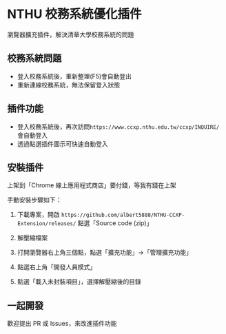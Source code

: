 # NTHU 校務系統優化插件

瀏覽器擴充插件，解決清華大學校務系統的問題

## 校務系統問題

- 登入校務系統後，重新整理(F5)會自動登出
- 重新連線校務系統，無法保留登入狀態

## 插件功能

- 登入校務系統後，再次訪問`https://www.ccxp.nthu.edu.tw/ccxp/INQUIRE/`會自動登入
- 透過點選插件圖示可快速自動登入

## 安裝插件

上架到「Chrome 線上應用程式商店」要付錢，等我有錢在上架

手動安裝步驟如下：

1. 下載專案，開啟 `https://github.com/albert5888/NTHU-CCXP-Extension/releases/` 點選「Source code (zip)」

2. 解壓縮檔案

3. 打開瀏覽器右上角三個點，點選「擴充功能」->「管理擴充功能」

4. 點選右上角「開發人員模式」

5. 點選「載入未封裝項目」，選擇解壓縮後的目錄

## 一起開發

歡迎提出 PR 或 Issues，來改進插件功能
